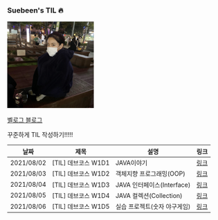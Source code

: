 ### Suebeen's TIL 🔥

<img width="200px;" src="./src/images/E190C5A0-4CA2-4EA3-973B-FC51287720D8.jpg"/>

[벨로그 블로그](https://velog.io/@clapkong)

꾸준하게 TIL 작성하기!!!!!

|날짜|제목|설명|링크|
|---|---|---|---|
|2021/08/02|[TIL] 데브코스 W1D1|JAVA이야기|[링크](https://velog.io/@clapkong/Java%EC%9D%B4%EC%95%BC%EA%B8%B0)|
|2021/08/03|[TIL] 데브코스 W1D2|객체지향 프로그래밍(OOP)|[링크](https://velog.io/@clapkong/%EA%B0%9D%EC%B2%B4%EC%A7%80%ED%96%A5-%ED%94%84%EB%A1%9C%EA%B7%B8%EB%9E%98%EB%B0%8DObject-Oriented-Programming)|
|2021/08/04|[TIL] 데브코스 W1D3|JAVA 인터페이스(Interface)|[링크](https://velog.io/@clapkong/JAVA-%EC%9D%B8%ED%84%B0%ED%8E%98%EC%9D%B4%EC%8A%A4Interface)|
|2021/08/05|[TIL] 데브코스 W1D4|JAVA 컬렉션(Collection)|[링크](https://velog.io/@clapkong/JAVA-%EC%BB%AC%EB%A0%89%EC%85%98Collection)|
|2021/08/06|[TIL] 데브코스 W1D5|실습 프로젝트(숫자 야구게임)|[링크](https://velog.io/@clapkong/%EC%8B%A4%EC%8A%B5-%ED%94%84%EB%A1%9C%EC%A0%9D%ED%8A%B8)|
